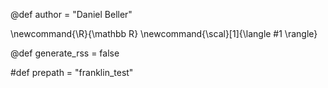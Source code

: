 @def author = "Daniel Beller"

\newcommand{\R}{\mathbb R}
\newcommand{\scal}[1]{\langle #1 \rangle}

@def generate_rss = false


#def prepath = "franklin_test"